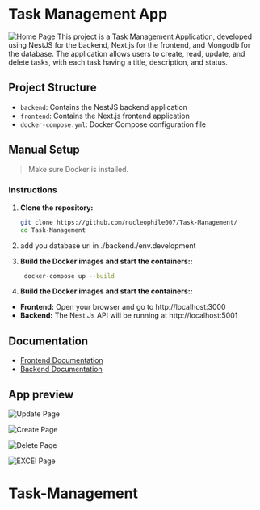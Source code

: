 # Task Management App
![Home Page](./pictures/home.png)
This project is a Task Management Application, developed using NestJS for the backend, Next.js for the frontend, and Mongodb for the database. The application allows users to create, read, update, and delete tasks, with each task having a title, description, and status.

## Project Structure

- `backend`: Contains the NestJS backend application
- `frontend`: Contains the Next.js frontend application
- `docker-compose.yml`: Docker Compose configuration file

## Manual Setup

 <blockquote>
<p dir="auto">Make sure Docker is installed.</p>
</blockquote>

### Instructions
1. **Clone the repository:**
   ```bash
   git clone https://github.com/nucleophile007/Task-Management/
   cd Task-Management
   ```
2. add you database uri in ./backend./env.development
   
3. **Build the Docker images and start the containers::**
   ```bash
    docker-compose up --build
   ```

3. **Build the Docker images and start the containers::**

- **Frontend:** Open your browser and go to http://localhost:3000
- **Backend:** The Nest.Js API will be running at http://localhost:5001

## Documentation

- <a href="https://github.com/nucleophile007/Task-Management/blob/main/frontend/README.md">Frontend Documentation</a>
- <a href="https://github.com/nucleophile007/Task-Management/blob/main/backend/README.md">Backend Documentation</a>

## App preview

![Update Page](./pictures/Update_Task.png)

![Create Page](./pictures/Create_Task.png)

![Delete Page](./pictures/Confirm_Modal.png)

![EXCEl Page](./pictures/Tasks_List.png)
# Task-Management
